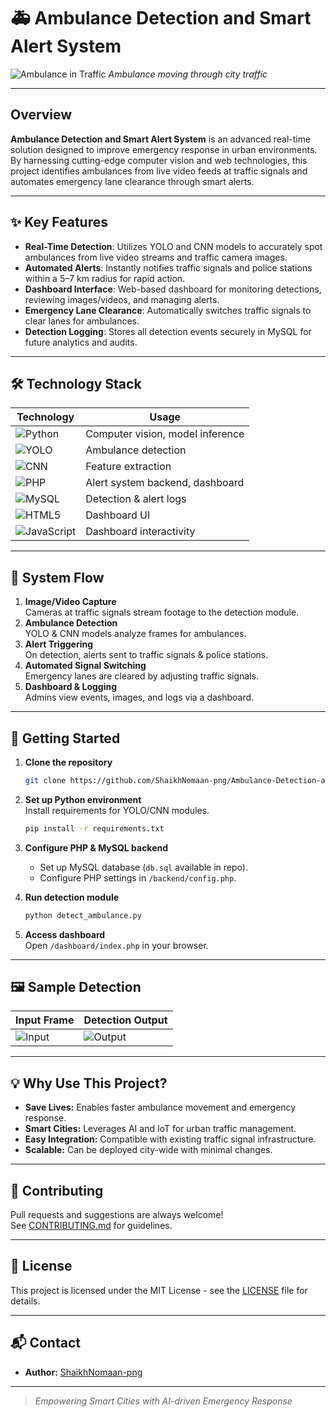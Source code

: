 # 🚑 Ambulance Detection and Smart Alert System

![Ambulance in Traffic](https://images.unsplash.com/photo-1465101046530-73398c7f28ca?auto=format&fit=crop&w=800&q=80)
*Ambulance moving through city traffic*

---

## Overview

**Ambulance Detection and Smart Alert System** is an advanced real-time solution designed to improve emergency response in urban environments. By harnessing cutting-edge computer vision and web technologies, this project identifies ambulances from live video feeds at traffic signals and automates emergency lane clearance through smart alerts.

---

## ✨ Key Features

- **Real-Time Detection**: Utilizes YOLO and CNN models to accurately spot ambulances from live video streams and traffic camera images.
- **Automated Alerts**: Instantly notifies traffic signals and police stations within a 5–7 km radius for rapid action.
- **Dashboard Interface**: Web-based dashboard for monitoring detections, reviewing images/videos, and managing alerts.
- **Emergency Lane Clearance**: Automatically switches traffic signals to clear lanes for ambulances.
- **Detection Logging**: Stores all detection events securely in MySQL for future analytics and audits.

---

## 🛠️ Technology Stack

| Technology         | Usage                                   |
|--------------------|-----------------------------------------|
| ![Python](https://img.shields.io/badge/Python-3.8+-blue.svg) | Computer vision, model inference |
| ![YOLO](https://img.shields.io/badge/YOLO-Object%20Detection-yellow.svg) | Ambulance detection |
| ![CNN](https://img.shields.io/badge/CNN-Deep%20Learning-red.svg) | Feature extraction |
| ![PHP](https://img.shields.io/badge/PHP-Backend-pink.svg) | Alert system backend, dashboard |
| ![MySQL](https://img.shields.io/badge/MySQL-Database-lightblue.svg) | Detection & alert logs |
| ![HTML5](https://img.shields.io/badge/HTML5-Frontend-orange.svg) | Dashboard UI |
| ![JavaScript](https://img.shields.io/badge/JavaScript-Frontend-yellow.svg) | Dashboard interactivity |

---

## 📸 System Flow

1. **Image/Video Capture**  
   Cameras at traffic signals stream footage to the detection module.
2. **Ambulance Detection**  
   YOLO & CNN models analyze frames for ambulances.
3. **Alert Triggering**  
   On detection, alerts sent to traffic signals & police stations.
4. **Automated Signal Switching**  
   Emergency lanes are cleared by adjusting traffic signals.
5. **Dashboard & Logging**  
   Admins view events, images, and logs via a dashboard.

---

## 🚀 Getting Started

1. **Clone the repository**
   ```bash
   git clone https://github.com/ShaikhNomaan-png/Ambulance-Detection-and-Smart-Alert-System.git
   ```
2. **Set up Python environment**  
   Install requirements for YOLO/CNN modules.
   ```bash
   pip install -r requirements.txt
   ```
3. **Configure PHP & MySQL backend**  
   - Set up MySQL database (`db.sql` available in repo).
   - Configure PHP settings in `/backend/config.php`.

4. **Run detection module**  
   ```bash
   python detect_ambulance.py
   ```
5. **Access dashboard**  
   Open `/dashboard/index.php` in your browser.

---

## 🖼️ Sample Detection

| Input Frame | Detection Output |
|-------------|-----------------|
| ![Input](https://images.unsplash.com/photo-1517841905240-472988babdf9?auto=format&fit=crop&w=400&q=80) | ![Output](https://images.unsplash.com/photo-1465101046530-73398c7f28ca?auto=format&fit=crop&w=400&q=80) |

---

## 💡 Why Use This Project?

- **Save Lives:** Enables faster ambulance movement and emergency response.
- **Smart Cities:** Leverages AI and IoT for urban traffic management.
- **Easy Integration:** Compatible with existing traffic signal infrastructure.
- **Scalable:** Can be deployed city-wide with minimal changes.

---

## 🤝 Contributing

Pull requests and suggestions are always welcome!  
See [CONTRIBUTING.md](CONTRIBUTING.md) for guidelines.

---

## 📄 License

This project is licensed under the MIT License - see the [LICENSE](LICENSE) file for details.

---

## 📬 Contact

- **Author:** [ShaikhNomaan-png](https://github.com/ShaikhNomaan-png)

---

> *Empowering Smart Cities with AI-driven Emergency Response*
